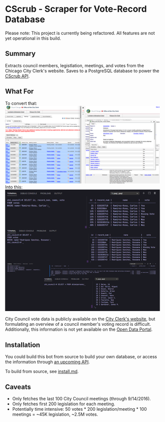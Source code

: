 # CScrub - Scraper for Vote-Record Database
Please note: This project is currently being refactored. All features are not yet operational in this build.

## Summary
Extracts council members, legistlation, meetings, and votes from the Chicago City Clerk's website. Saves to a PostgreSQL database to power the [CScrub API](https://github.com/willoughbylabs/cscrub-api). 

## What For
To convert that:
![City Clerk website](/img/chi_clerk.png)
Into this:
![PostgreSQL database with City Clerk data](/img/psql.png)

City Council vote data is publicly available on the [City Clerk's website](https://chicago.legistar.com/Calendar.aspx), but formulating an overview of a council member's voting record is difficult. Additionally, this information is not yet available on the [Open Data Portal](https://data.cityofchicago.org/).


## Installation
You could build this bot from source to build your own database, or access the information through [an upcoming API](https://github.com/willoughbylabs/cscrub-api).

To build from source, see [install.md](/docs/install.md).

## Caveats
- Only fetches the last 100 City Council meetings (through 9/14/2016).
- Only fetches first 200 legislation for each meeting.
- Potentially time intensive: 50 votes * 200 legislation/meeting * 100 meetings = ~45K legislation, ~2.5M votes.

<!-- ## Resources
A shoutout to these folks for the assists. [resources.md](/docs/resources.md) -->
